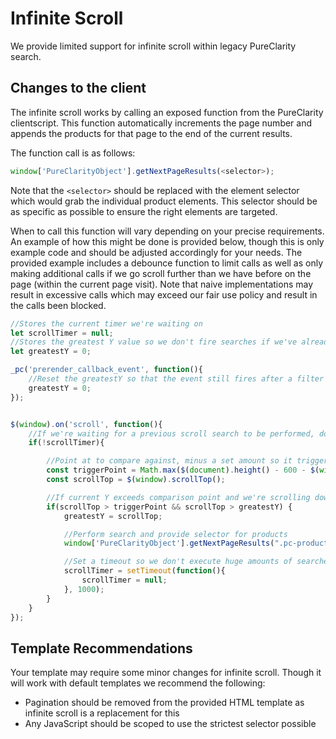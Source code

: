 # Infinite Scroll

We provide limited support for infinite scroll within legacy PureClarity search.

## Changes to the client

The infinite scroll works by calling an exposed function from the PureClarity clientscript. This function automatically increments the page number and appends the products for that page to the end of the current results. 

The function call is as follows:

```javascript
window['PureClarityObject'].getNextPageResults(<selector>);
```

Note that the `<selector>` should be replaced with the element selector which would grab the individual product elements. This selector should be as specific as possible to ensure the right elements are targeted.

When to call this function will vary depending on your precise requirements. An example of how this might be done is provided below, though this is only example code and should be adjusted accordingly for your needs. The provided example includes a debounce function to limit calls as well as only making additional calls if we go scroll further than we have before on the page (within the current page visit). Note that naive implementations may result in excessive calls which may exceed our fair use policy and result in the calls been blocked.

```javascript
//Stores the current timer we're waiting on
let scrollTimer = null;
//Stores the greatest Y value so we don't fire searches if we've already gone past this point
let greatestY = 0;

_pc('prerender_callback_event', function(){
    //Reset the greatestY so that the event still fires after a filter reduces result count
    greatestY = 0;
});


$(window).on('scroll', function(){
    //If we're waiting for a previous scroll search to be performed, don't execute scroll logic
    if(!scrollTimer){

        //Point at to compare against, minus a set amount so it triggers before we see it (where possible)
        const triggerPoint = Math.max($(document).height() - 600 - $(window).height(),0);
        const scrollTop = $(window).scrollTop();

        //If current Y exceeds comparison point and we're scrolling down
        if(scrollTop > triggerPoint && scrollTop > greatestY) {
            greatestY = scrollTop;

            //Perform search and provide selector for products
            window['PureClarityObject'].getNextPageResults(".pc-products .pc-product");

            //Set a timeout so we don't execute huge amounts of searches in a short timeframe
            scrollTimer = setTimeout(function(){
                scrollTimer = null;
            }, 1000);
        }
    }
});
```

## Template Recommendations

Your template may require some minor changes for infinite scroll. Though it will work with default templates we recommend the following: 

* Pagination should be removed from the provided HTML template as infinite scroll is a replacement for this
* Any JavaScript should be scoped to use the strictest selector possible